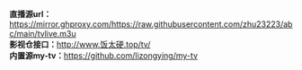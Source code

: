 <b>直播源url：</b>https://mirror.ghproxy.com/https://raw.githubusercontent.com/zhu23223/abc/main/tvlive.m3u</br>
<b>影视仓接口：</b>http://www.饭太硬.top/tv/</br>
<b>内置源my-tv：</b>https://github.com/lizongying/my-tv</br>

